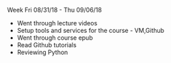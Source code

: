 Week Fri 08/31/18 - Thu 09/06/18
* Went through lecture videos
* Setup tools and services for the course - VM,Github
* Went through course epub
* Read Github tutorials
* Reviewing Python

